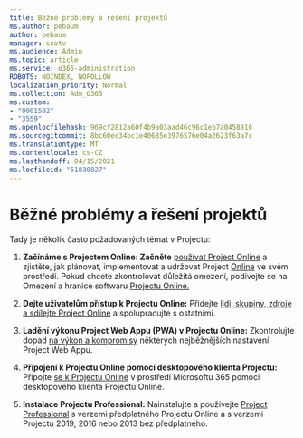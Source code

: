 ```yaml
---
title: Běžné problémy a řešení projektů
ms.author: pebaum
author: pebaum
manager: scotv
ms.audience: Admin
ms.topic: article
ms.service: o365-administration
ROBOTS: NOINDEX, NOFOLLOW
localization_priority: Normal
ms.collection: Adm_O365
ms.custom:
- "9001502"
- "3559"
ms.openlocfilehash: 969cf2812a60f4b9a03aad46c96c1eb7a0458816
ms.sourcegitcommit: 8bc60ec34bc1e40685e3976576e04a2623f63a7c
ms.translationtype: MT
ms.contentlocale: cs-CZ
ms.lasthandoff: 04/15/2021
ms.locfileid: "51830827"
---
```

# <a name="project-common-issues-and-resolutions"></a>Běžné problémy a řešení projektů

Tady je několik často požadovaných témat v Projectu:

1. **Začínáme s Projectem Online: Začněte**  [používat Project Online](https://docs.microsoft.com/ProjectOnline/get-started-with-project-online) a zjistěte, jak plánovat, implementovat a udržovat Project [Online](https://docs.microsoft.com/projectonline/project-online) ve svém prostředí. Pokud chcete zkontrolovat důležitá omezení, podívejte se na Omezení a hranice softwaru [Projectu Online.](https://docs.microsoft.com/ProjectOnline/project-online-software-boundaries-and-limits)

2. **Dejte uživatelům přístup k Projectu Online:** Přidejte [lidi, skupiny, zdroje a sdílejte Project Online](https://docs.microsoft.com/projectonline/step-2-add-people-to-project-online) a spolupracujte s ostatními. 

3. **Ladění výkonu Project Web Appu (PWA) v Projectu Online:** Zkontrolujte dopad [na výkon a kompromisy](https://docs.microsoft.com/projectonline/tune-project-online-performance) některých nejběžnějších nastavení Project Web Appu.

4. **Připojení k Projectu Online pomocí desktopového klienta Projectu:** Připojte [se k Projectu Online](https://docs.microsoft.com/projectonline/connect-to-project-online-with-the-project-online-desktop-client) v prostředí Microsoftu 365 pomocí desktopového klienta Projectu Online. 

5. **Instalace Projectu Professional:** Nainstalujte a používejte [Project Professional](https://support.office.com/article/install-project-7059249b-d9fe-4d61-ab96-5c5bf435f281) s verzemi předplatného Projectu Online a s verzemi Projectu 2019, 2016 nebo 2013 bez předplatného.
